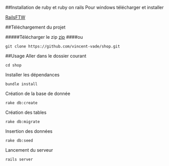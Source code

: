 ##Installation de ruby et ruby on rails
Pour windows télécharger et installer 

[RailsFTW](http://files.bryanbibat.net/rails-ftw-v0.21-2.1.6-4.2.3.exe)

##Téléchargement du projet

#####Télécharger le zip 
[zip](https://github.com/vincent-vade/shop/archive/master.zip)
####ou  
```
git clone https://github.com/vincent-vade/shop.git
```
##Usage 
Aller dans le dossier courant

```
cd shop
```
Installer les dépendances

```
bundle install
```
Création de la base de donnée

```
rake db:create
```
Création des tables

```
rake db:migrate
```
Insertion des données

```
rake db:seed
```
Lancement du serveur

```
rails server
```